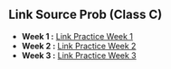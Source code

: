## Link Source Prob (Class C)
- **Week 1 :** [Link Practice Week 1](https://www.hackerrank.com/contests/alpro-its-sd-m1-c-2022)
- **Week 2 :** [Link Practice Week 2](https://www.hackerrank.com/contests/alpro-its-sd-m2-c-2022)
- **Week 3 :** [Link Practice Week 3](https://www.hackerrank.com/contests/alpro-its-sd-m3-c-2022)
